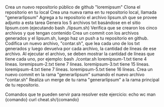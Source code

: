 Crea un nuevo repositorio público de github "loremipsum"
Clona el repositorio en tu local
Crea una nueva rama en tu repositorio local, llamada "generarlipsum"
Agrega  a tu repositorio el archivo lipsum.sh que se provee adjunto a esta tarea
Genera los 5 archivos txt basándose en el sitio lipsum.com (ejecutando bash ./lipsum.sh)
Verifica que se crearon los cinco archivos y que tengan contenido
Crea un commit con los archivos generados y el lipsum.sh, luego haz un push a tu repositorio en github.
Codifica un nuevo archivo, "contar.sh", que lea cada uno de los txt generados y luego devuelva por cada archivo, la cantidad de líneas de ese archivo.
Al ejecutar el archivo, se deben mostrar la cantidad de líneas que tiene cada uno, por ejemplo:
    bash ./contar.sh
    loremipsum-1.txt tiene 4 líneas.
    loremipsum-2.txt tiene 7 líneas.
    loremipsum-3.txt tiene 15 líneas.
    loremipsum-4.txt tiene 7 líneas.
    loremipsum-5.txt tiene 16 líneas.
Crea un nuevo commit en la rama "generarlipsum" sumando el nuevo archivo "contar.sh"
Realiza un merge de tu rama "generarlipsum" a la rama principal de tu repositorio.


Comandos que te pueden servir para resolver este ejercicio:
echo
wc
man {comando}
curl cheat.sh/{comando}
